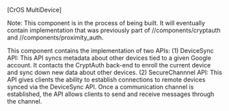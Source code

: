 [CrOS MultiDevice]

Note: This component is in the process of being built. It will eventually
      contain implementation that was previously part of
      //components/cryptauth and //components/proximity_auth.

This component contains the implementation of two APIs:
(1) DeviceSync API: This API syncs metadata about other devices tied to a given
    Google account. It contacts the CryptAuth back-end to enroll the current
    device and sync down new data about other devices.
(2) SecureChannnel API: This API gives clients the ability to establish
    connections to remote devices synced via the DeviceSync API. Once a
    communication channel is established, the API allows clients to send and
    receive messages through the channel.
